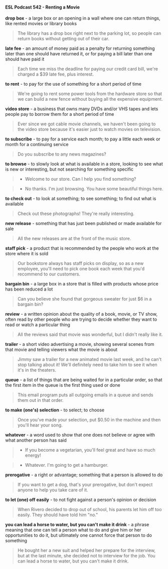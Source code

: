 #### ESL Podcast 542 - Renting a Movie

**drop box** - a large box or an opening in a wall where one can return things, like
rented movies or library books

> The library has a drop box right next to the parking lot, so people can return
books without getting out of their car.

**late fee** - an amount of money paid as a penalty for returning something later
than one should have returned it, or for paying a bill later than one should have
paid it

> Each time we miss the deadline for paying our credit card bill, we're charged a
$39 late fee, plus interest.

**to rent** - to pay for the use of something for a short period of time

> We're going to rent some power tools from the hardware store so that we can
build a new fence without buying all the expensive equipment.

**video store** - a business that owns many DVDs and/or VHS tapes and lets
people pay to borrow them for a short period of time

> Ever since we got cable movie channels, we haven't been going to the video
store because it's easier just to watch movies on television.

**to subscribe** - to pay for a service each month; to pay a little each week or
month for a continuing service

> Do you subscribe to any news magazines?

**to browse** - to slowly look at what is available in a store, looking to see what is
new or interesting, but not searching for something specific

> - Welcome to our store. Can I help you find something?

> - No thanks. I'm just browsing. You have some beautiful things here.

**to check out** - to look at something; to see something; to find out what is
available

> Check out these photographs! They're really interesting.

**new release** - something that has just been published or made available for sale

> All the new releases are at the front of the music store.

**staff pick** - a product that is recommended by the people who work at the store
where it is sold

> Our bookstore always has staff picks on display, so as a new employee, you'll
need to pick one book each week that you'd recommend to our customers.

**bargain bin** - a large box in a store that is filled with products whose price has
been reduced a lot

> Can you believe she found that gorgeous sweater for just $6 in a bargain bin?

**review** - a written opinion about the quality of a book, movie, or TV show, often
read by other people who are trying to decide whether they want to read or watch
a particular thing

> All the reviews said that movie was wonderful, but I didn't really like it.

**trailer** - a short video advertising a movie, showing several scenes from that
movie and telling viewers what the movie is about

> Jimmy saw a trailer for a new animated movie last week, and he can't stop
talking about it! We'll definitely need to take him to see it when it's in the theaters.

**queue** - a list of things that are being waited for in a particular order, so that the
first item in the queue is the first thing used or done

> This email program puts all outgoing emails in a queue and sends them out in
that order.

**to make (one's) selection** - to select; to choose

> Once you've made your selection, put $0.50 in the machine and then you'll hear
your song.

**whatever** - a word used to show that one does not believe or agree with what
another person has said

> - If you become a vegetarian, you'll feel great and have so much energy!

> - Whatever. I'm going to get a hamburger.

**prerogative** - a right or advantage; something that a person is allowed to do

> If you want to get a dog, that's your prerogative, but don't expect anyone to help
you take care of it.

**to let (one) off easily** - to not fight against a person's opinion or decision

> When Rivero decided to drop out of school, his parents let him off too easily.
They should have told him "no."

**you can lead a horse to water, but you can't make it drink** - a phrase
meaning that one can tell a person what to do and give him or her opportunities
to do it, but ultimately one cannot force that person to do something

> He bought her a new suit and helped her prepare for the interview, but at the
last minute, she decided not to interview for the job. You can lead a horse to
water, but you can't make it drink.

